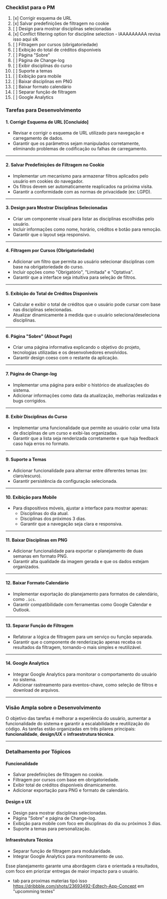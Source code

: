 ### **Checklist para o PM**

1. [x] Corrigir esquema de URL
2. [x] Salvar predefinições de filtragem no cookie
3. [ ] Design para mostrar disciplinas selecionadas
4. [x] Conflict filtering option for discipline selection - IAAAAAAAAA revisa isso aqui slk
5. [ ] Filtragem por cursos (obrigatoriedade)
6. [ ] Exibição do total de créditos disponíveis
7. [ ] Página "Sobre"
8. [ ] Página de Change-log
9. [ ] Exibir disciplinas do curso
10. [ ] Suporte a temas
11. [ ] Exibição para mobile
12. [ ] Baixar disciplinas em PNG
13. [ ] Baixar formato calendário
14. [ ] Separar função de filtragem
15. [ ] Google Analytics

### **Tarefas para Desenvolvimento**

#### 1. **Corrigir Esquema de URL** [Concluído]

- Revisar e corrigir o esquema de URL utilizado para navegação e carregamento de dados.
- Garantir que os parâmetros sejam manipulados corretamente, eliminando problemas de codificação ou falhas de carregamento.

---

#### 2. **Salvar Predefinições de Filtragem no Cookie**

- Implementar um mecanismo para armazenar filtros aplicados pelo usuário em cookies do navegador.
- Os filtros devem ser automaticamente reaplicados na próxima visita.
- Garantir a conformidade com as normas de privacidade (ex: LGPD).

---

#### 3. **Design para Mostrar Disciplinas Selecionadas**

- Criar um componente visual para listar as disciplinas escolhidas pelo usuário.
- Incluir informações como nome, horário, créditos e botão para remoção.
- Garantir que o layout seja responsivo.

---

#### 4. **Filtragem por Cursos (Obrigatoriedade)**

- Adicionar um filtro que permita ao usuário selecionar disciplinas com base na obrigatoriedade do curso.
- Incluir opções como "Obrigatório", "Limitada" e "Optativa".
- Garantir que a interface seja intuitiva para seleção de filtros.

---

#### 5. **Exibição do Total de Créditos Disponíveis**

- Calcular e exibir o total de créditos que o usuário pode cursar com base nas disciplinas selecionadas.
- Atualizar dinamicamente à medida que o usuário seleciona/deseleciona disciplinas.

---

#### 6. **Página "Sobre" (About Page)**

- Criar uma página informativa explicando o objetivo do projeto, tecnologias utilizadas e os desenvolvedores envolvidos.
- Garantir design coeso com o restante da aplicação.

---

#### 7. **Página de Change-log**

- Implementar uma página para exibir o histórico de atualizações do sistema.
- Adicionar informações como data da atualização, melhorias realizadas e bugs corrigidos.

---

#### 8. **Exibir Disciplinas do Curso**

- Implementar uma funcionalidade que permite ao usuário colar uma lista de disciplinas de um curso e exibi-las organizadas.
- Garantir que a lista seja renderizada corretamente e que haja feedback caso haja erros no formato.

---

#### 9. **Suporte a Temas**

- Adicionar funcionalidade para alternar entre diferentes temas (ex: claro/escuro).
- Garantir persistência da configuração selecionada.

---

#### 10. **Exibição para Mobile**

- Para dispositivos móveis, ajustar a interface para mostrar apenas:
  - Disciplinas do dia atual.
  - Disciplinas dos próximos 3 dias.
  - Garantir que a navegação seja clara e responsiva.

---

#### 11. **Baixar Disciplinas em PNG**

- Adicionar funcionalidade para exportar o planejamento de duas semanas em formato PNG.
- Garantir alta qualidade da imagem gerada e que os dados estejam organizados.

---

#### 12. **Baixar Formato Calendário**

- Implementar exportação do planejamento para formatos de calendário, como `.ics`.
- Garantir compatibilidade com ferramentas como Google Calendar e Outlook.

---

#### 13. **Separar Função de Filtragem**

- Refatorar a lógica de filtragem para um serviço ou função separada.
- Garantir que o componente de renderização apenas receba os resultados da filtragem, tornando-o mais simples e reutilizável.

---

#### 14. **Google Analytics**

- Integrar Google Analytics para monitorar o comportamento do usuário no sistema.
- Adicionar rastreamento para eventos-chave, como seleção de filtros e download de arquivos.

---

### **Visão Ampla sobre o Desenvolvimento**

O objetivo das tarefas é melhorar a experiência do usuário, aumentar a funcionalidade do sistema e garantir a escalabilidade e reutilização do código. As tarefas estão organizadas em três pilares principais: **funcionalidade**, **design/UX** e **infraestrutura técnica**.

---

### **Detalhamento por Tópicos**

#### **Funcionalidade**

- Salvar predefinições de filtragem no cookie.
- Filtragem por cursos com base em obrigatoriedade.
- Exibir total de créditos disponíveis dinamicamente.
- Adicionar exportação para PNG e formato de calendário.

#### **Design e UX**

- Design para mostrar disciplinas selecionadas.
- Página "Sobre" e página de Change-log.
- Exibição para mobile com foco em disciplinas do dia ou próximos 3 dias.
- Suporte a temas para personalização.

#### **Infraestrutura Técnica**

- Separar função de filtragem para modularidade.
- Integrar Google Analytics para monitoramento de uso.

Esse planejamento garante uma abordagem clara e orientada a resultados, com foco em priorizar entregas de maior impacto para o usuário.

- tab para proximas materias tipó isso https://dribbble.com/shots/23693492-Edtech-App-Concept em "upcomming testes"
